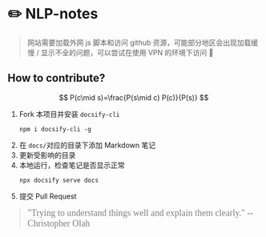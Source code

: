 # ✏️ NLP-notes

> 网站需要加载外网 js 脚本和访问 github 资源，可能部分地区会出现加载缓慢 / 显示不全的问题，可以尝试在使用 VPN 的环境下访问 🚀

## How to contribute?
$$
P(c\mid s)=\frac{P(s\mid c) P(c)}{P(s)}
$$

1. Fork 本项目并安装 ```docsify-cli```
    ```shell
    npm i docsify-cli -g
    ```
2. 在 ```docs/```对应的目录下添加 Markdown 笔记
3. 更新受影响的目录
4. 本地运行，检查笔记是否显示正常
    ```shell
    npx docsify serve docs
    ```
5. 提交 Pull Request

> <font face="Times New Roman" size="4" color="grey">"Trying to understand things well and explain them clearly." -- Christopher Olah</font>